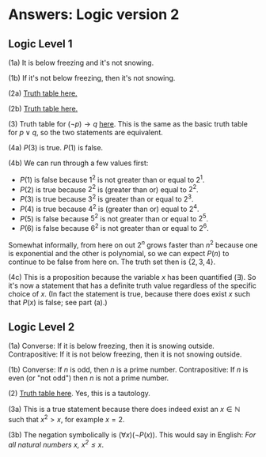 # Answers: Logic version 2

## Logic Level 1

(1a) It is below freezing and it's not snowing. 

(1b) If it's not below freezing, then it's not snowing. 

(2a) [Truth table here.](http://www.wolframalpha.com/input/?i=truth+table+%28p+or+%28not+q%29%29+implies+q) 

(2b) [Truth table here.](http://www.wolframalpha.com/input/?i=truth+table+%28p+or+q%29+implies+%28p+and+q%29) 

(3) Truth table for $(\neg p) \rightarrow q$ [here](http://www.wolframalpha.com/input/?i=truth+table+%28not+p%29+implies+q). This is the same as the basic truth table for $p \vee q$, so the two statements are equivalent. 

(4a) $P(3)$ is true. $P(1)$ is false. 

(4b) We can run through a few values first: 

+ $P(1)$ is false because $1^2$ is not greater than or equal to $2^1$. 
+ $P(2)$ is true because $2^2$ is (greater than or) equal to $2^2$.
+ $P(3)$ is true because $3^2$ is greater than or equal to $2^3$.
+ $P(4)$ is true because $4^2$ is (greater than or) equal to $2^4$.
+ $P(5)$ is false because $5^2$ is not greater than or equal to $2^5$.
+ $P(6)$ is false because $6^2$ is not greater than or equal to $2^6$.

Somewhat informally, from here on out $2^n$ grows faster than $n^2$ because one is exponential and the other is polynomial, so we can expect $P(n)$ to continue to be false from here on. The truth set then is $\{2,3,4\}$. 


(4c) This is a proposition because the variable $x$ has been quantified ($\exists$). So it's now a statement that has a definite truth value regardless of the specific choice of $x$. (In fact the statement is true, because there does exist $x$ such that $P(x)$ is false; see part (a).) 

## Logic Level 2

(1a) Converse: If it is below freezing, then it is snowing outside. Contrapositive: If it is not below freezing, then it is not snowing outside. 

(1b) Converse: If $n$ is odd, then $n$ is a prime number. Contrapositive: If $n$ is even (or "not odd") then $n$ is not a prime number. 

(2) [Truth table here](http://www.wolframalpha.com/input/?i=truth+table+%28%28p+or+q%29+and+%28p+implies+r%29+and+%28q+implies+r%29%29+implies+r). Yes, this is a tautology. 

(3a) This is a true statement because there does indeed exist an $x \in \mathbb{N}$ such that $x^2 > x$, for example $x = 2$. 

(3b) The negation symbolically is $(\forall x)(\neg P(x))$. This would say in English: _For all natural numbers x, $x^2 \leq x$_. 